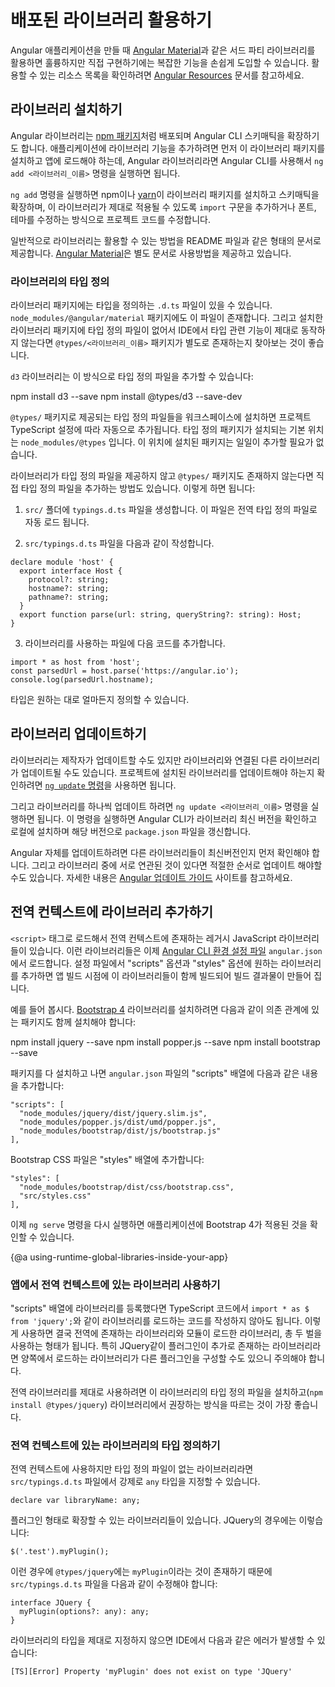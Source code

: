 <!--
# Using published libraries
-->
# 배포된 라이브러리 활용하기

<!--
When building Angular applications you can take advantage of sophisticated first-party libraries, such as [Angular Material](https://material.angular.io/), as well as rich ecosystem of third-party libraries.
See the [Angular Resources](resources) page for links to the most popular ones.
-->
Angular 애플리케이션을 만들 때 [Angular Material](https://material.angular.io/)과 같은 서드 파티 라이브러리를 활용하면 훌륭하지만 직접 구현하기에는 복잡한 기능을 손쉽게 도입할 수 있습니다.
활용할 수 있는 리소스 목록을 확인하려면 [Angular Resources](resources) 문서를 참고하세요.


<!--
## Installing libraries
-->
## 라이브러리 설치하기

<!--
Libraries are published as [npm packages](guide/npm-packages), usually together with schematics that integrate them with the Angular CLI.
To integrate reusable library code into an application, you need to install the package and import the provided functionality where you will use it. For most published Angular libraries, you can use the Angular CLI `ng add <lib_name>` command.

The `ng add` command uses a package manager such as [npm](https://www.npmjs.com/) or [yarn](https://yarnpkg.com/) to install the library package, and invokes schematics that are included in the package to other scaffolding within the project code, such as adding import statements, fonts, themes, and so on.

A published library typically provides a README or other documentation on how to add that lib to your app.
For an example, see [Angular Material](https://material.angular.io/) docs.
-->
Angular 라이브러리는 [npm 패키지](guide/npm-packages)처럼 배포되며 Angular CLI 스키매틱을 확장하기도 합니다.
애플리케이션에 라이브러리 기능을 추가하려면 먼저 이 라이브러리 패키지를 설치하고 앱에 로드해야 하는데, Angular 라이브러리라면 Angular CLI를 사용해서 `ng add <라이브러리_이름>` 명령을 실행하면 됩니다.

`ng add` 명령을 실행하면 npm이나 [yarn](https://yarnpkg.com/)이 라이브러리 패키지를 설치하고 스키매틱을 확장하며, 이 라이브러리가 제대로 적용될 수 있도록 `import` 구문을 추가하거나 폰트, 테마를 수정하는 방식으로 프로젝트 코드를 수정합니다.

일반적으로 라이브러리는 활용할 수 있는 방법을 README 파일과 같은 형태의 문서로 제공합니다.
[Angular Material](https://material.angular.io/)은 별도 문서로 사용방법을 제공하고 있습니다.


<!--
### Library typings
-->
### 라이브러리의 타입 정의

<!--
Library packages often include typings in `.d.ts` files; see examples in `node_modules/@angular/material`. If your library's package does not include typings and your IDE complains, you may need to install the library's associated `@types/<lib_name>` package.

For example, suppose you have a library named `d3`:
-->
라이브러리 패키지에는 타입을 정의하는 `.d.ts` 파일이 있을 수 있습니다.
`node_modules/@angular/material` 패키지에도 이 파일이 존재합니다.
그리고 설치한 라이브러리 패키지에 타입 정의 파일이 없어서 IDE에서 타입 관련 기능이 제대로 동작하지 않는다면 `@types/<라이브러리_이름>` 패키지가 별도로 존재하는지 찾아보는 것이 좋습니다.

`d3` 라이브러리는 이 방식으로 타입 정의 파일을 추가할 수 있습니다:

<code-example language="bash">
npm install d3 --save
npm install @types/d3 --save-dev
</code-example>

<!--
Types defined in a `@types/` package for a library installed into the workspace are automatically added to the TypeScript configuration for the project that uses that library.
TypeScript looks for types in the `node_modules/@types` folder by default, so you don't have to add each type package individually.

If a library doesn't have typings available at `@types/`, you can still use it by manually adding typings for it.
To do this:

1. Create a `typings.d.ts` file in your `src/` folder. This file is automatically included as global type definition.

2. Add the following code in `src/typings.d.ts`:

```
declare module 'host' {
  export interface Host {
    protocol?: string;
    hostname?: string;
    pathname?: string;
  }
  export function parse(url: string, queryString?: string): Host;
}
```

3. In the component or file that uses the library, add the following code:

```
import * as host from 'host';
const parsedUrl = host.parse('https://angular.io');
console.log(parsedUrl.hostname);
```

You can define more typings as needed.
-->
`@types/` 패키지로 제공되는 타입 정의 파일들을 워크스페이스에 설치하면 프로젝트 TypeScript 설정에 따라 자동으로 추가됩니다.
타입 정의 패키지가 설치되는 기본 위치는 `node_modules/@types` 입니다.
이 위치에 설치된 패키지는 일일이 추가할 필요가 없습니다.

라이브러리가 타입 정의 파일을 제공하지 않고 `@types/` 패키지도 존재하지 않는다면 직접 타입 정의 파일을 추가하는 방법도 있습니다.
이렇게 하면 됩니다:

1. `src/` 폴더에 `typings.d.ts` 파일을 생성합니다. 이 파일은 전역 타입 정의 파일로 자동 로드 됩니다.

2. `src/typings.d.ts` 파일을 다음과 같이 작성합니다.

```
declare module 'host' {
  export interface Host {
    protocol?: string;
    hostname?: string;
    pathname?: string;
  }
  export function parse(url: string, queryString?: string): Host;
}
```

3. 라이브러리를 사용하는 파일에 다음 코드를 추가합니다.

```
import * as host from 'host';
const parsedUrl = host.parse('https://angular.io');
console.log(parsedUrl.hostname);
```

타입은 원하는 대로 얼마든지 정의할 수 있습니다.


<!--
## Updating libraries
-->
## 라이브러리 업데이트하기

<!--
Libraries can be updated by their publishers, and also have their own dependencies which need to be kept current.
To check for updates to your installed libraries, use the [`ng update` command](cli/update).

Use `ng update <lib_name>` to update individual library versions. The Angular CLI checks the latest published release of the library, and if the latest version is newer than your installed version, downloads it and updates your `package.json` to match the latest version.

When you update Angular to a new version, you need to make sure that any libraries you are using are current. If libraries have interdependencies, you might have to update them in a particular order.
See the [Angular Update Guide](https://update.angular.io/) for help.
-->
라이브러리는 제작자가 업데이트할 수도 있지만 라이브러리와 연결된 다른 라이브러리가 업데이트될 수도 있습니다.
프로젝트에 설치된 라이브러리를 업데이트해야 하는지 확인하려면 [`ng update` 명령](cli/update)을 사용하면 됩니다.

그리고 라이브러리를 하나씩 업데이트 하려면 `ng update <라이브러리_이름>` 명령을 실행하면 됩니다.
이 명령을 실행하면 Angular CLI가 라이브러리 최신 버전을 확인하고 로컬에 설치하며 해당 버전으로 `package.json` 파일을 갱신합니다.

Angular 자체를 업데이트하려면 다른 라이브러리들이 최신버전인지 먼저 확인해야 합니다.
그리고 라이브러리 중에 서로 연관된 것이 있다면 적절한 순서로 업데이트 해야할 수도 있습니다.
자세한 내용은 [Angular 업데이트 가이드](https://update.angular.io/) 사이트를 참고하세요.


<!--
## Adding a library to the runtime global scope
-->
## 전역 컨텍스트에 라이브러리 추가하기

<!--
Legacy JavaScript libraries that are not imported into an app can be added to the runtime global scope and loaded as if they were in a script tag.
Configure the CLI to do this at build time using the "scripts" and "styles" options of the build target in the [CLI configuration file](guide/workspace-config), `angular.json`.

For example, to use the [Bootstrap 4](https://getbootstrap.com/docs/4.0/getting-started/introduction/) library, first install the library and its dependencies using the npm package manager:
-->
`<script>` 태그로 로드해서 전역 컨텍스트에 존재하는 레거시 JavaScript 라이브러리들이 있습니다.
이런 라이브러리들은 이제 [Angular CLI 환경 설정 파일](guide/workspace-config) `angular.json`에서 로드합니다.
설정 파일에서 "scripts" 옵션과 "styles" 옵션에 원하는 라이브러리를 추가하면 앱 빌드 시점에 이 라이브러리들이 함께 빌드되어 빌드 결과물이 만들어 집니다.

예를 들어 봅시다.
[Bootstrap 4](https://getbootstrap.com/docs/4.0/getting-started/introduction/) 라이브러리를 설치하려면 다음과 같이 의존 관계에 있는 패키지도 함께 설치해야 합니다:

<code-example language="bash">
npm install jquery --save
npm install popper.js --save
npm install bootstrap --save
</code-example>

<!--
In the `angular.json` configuration file, add the associated script files to the "scripts" array:
-->
패키지를 다 설치하고 나면 `angular.json` 파일의 "scripts" 배열에 다음과 같은 내용을 추가합니다:

```
"scripts": [
  "node_modules/jquery/dist/jquery.slim.js",
  "node_modules/popper.js/dist/umd/popper.js",
  "node_modules/bootstrap/dist/js/bootstrap.js"
],
```

<!--
Add the Bootstrap CSS file to the "styles" array:
-->
Bootstrap CSS 파일은 "styles" 배열에 추가합니다:

```
"styles": [
  "node_modules/bootstrap/dist/css/bootstrap.css",
  "src/styles.css"
],
```

<!--
Run or restart `ng serve` to see Bootstrap 4 working in your app.
-->
이제 `ng serve` 명령을 다시 실행하면 애플리케이션에 Bootstrap 4가 적용된 것을 확인할 수 있습니다.


{@a using-runtime-global-libraries-inside-your-app}
<!--
### Using runtime-global libraries inside your app
-->
### 앱에서 전역 컨텍스트에 있는 라이브러리 사용하기

<!--
Once you import a library using the "scripts" array, you should **not** import it using an import statement in your TypeScript code (such as `import * as $ from 'jquery';`).
If you do, you'll end up with two different copies of the library: one imported as a global library, and one imported as a module.
This is especially bad for libraries with plugins, like JQuery, because each copy will have different plugins.

Instead, download typings for your library (`npm install @types/jquery`) and follow the library installation steps. This gives you access to the global variables exposed by that library.
-->
"scripts" 배열에 라이브러리를 등록했다면 TypeScript 코드에서 `import * as $ from 'jquery';`와 같이 라이브러리를 로드하는 코드를 작성하지 않아도 됩니다.
이렇게 사용하면 결국 전역에 존재하는 라이브러리와 모듈이 로드한 라이브러리, 총 두 벌을 사용하는 형태가 됩니다.
특히 JQuery같이 플러그인이 추가로 존재하는 라이브러리라면 양쪽에서 로드하는 라이브러리가 다른 플러그인을 구성할 수도 있으니 주의해야 합니다.

전역 라이브러리를 제대로 사용하려면 이 라이브러리의 타입 정의 파일을 설치하고(`npm install @types/jquery`) 라이브러리에서 권장하는 방식을 따르는 것이 가장 좋습니다.


<!--
### Defining typings for runtime-global libraries
-->
### 전역 컨텍스트에 있는 라이브러리의 타입 정의하기

<!--
If the global library you need to use does not have global typings, you can declare them manually as `any` in `src/typings.d.ts`. For example:

```
declare var libraryName: any;
```

Some scripts extend other libraries; for instance with JQuery plugins:

```
$('.test').myPlugin();
```

In this case, the installed `@types/jquery` doesn't include `myPlugin`, so you need to add an interface in `src/typings.d.ts`. For example:

```
interface JQuery {
  myPlugin(options?: any): any;
}
```

If you don't add the interface for the script-defined extension, your IDE shows an error:

```
[TS][Error] Property 'myPlugin' does not exist on type 'JQuery'
```
-->
전역 컨텍스트에 사용하지만 타입 정의 파일이 없는 라이브러리라면 `src/typings.d.ts` 파일에서 강제로 `any` 타입을 지정할 수 있습니다.

```
declare var libraryName: any;
```

플러그인 형태로 확장할 수 있는 라이브러리들이 있습니다. JQuery의 경우에는 이렇습니다:

```
$('.test').myPlugin();
```

이런 경우에 `@types/jquery`에는 `myPlugin`이라는 것이 존재하기 때문에 `src/typings.d.ts` 파일을 다음과 같이 수정해야 합니다:

```
interface JQuery {
  myPlugin(options?: any): any;
}
```

라이브러리의 타입을 제대로 지정하지 않으면 IDE에서 다음과 같은 에러가 발생할 수 있습니다:

```
[TS][Error] Property 'myPlugin' does not exist on type 'JQuery'
```
